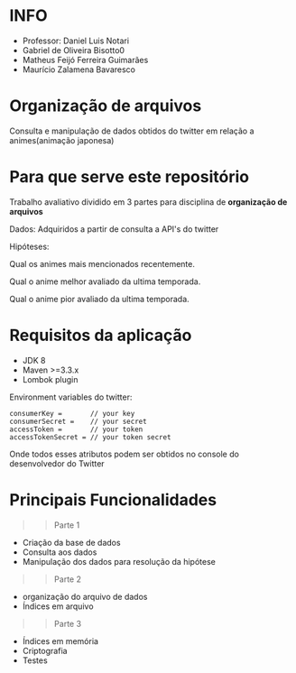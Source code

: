 # INFO 
- Professor: Daniel Luis Notari
- Gabriel de Oliveira Bisotto0
- Matheus Feijó Ferreira Guimarães
- Maurício Zalamena Bavaresco

# Organização de arquivos

Consulta e manipulação de dados obtidos do twitter em relação a animes(animação japonesa)

# Para que serve este repositório

Trabalho avaliativo dividido em 3 partes para disciplina de **organização de arquivos**<br/>
<p>Dados: Adquiridos a partir de consulta a API's do twitter<br/></p>
<p>Hipóteses: </p>
</p>    Qual os animes mais mencionados recentemente. <br/></p>
</p>    Qual o anime melhor avaliado da ultima temporada. <br/></p>
</p>    Qual o anime pior avaliado da ultima temporada. <br/></p>


# Requisitos da aplicação

- JDK 8
- Maven >=3.3.x
- Lombok plugin

Environment variables do twitter:

    consumerKey =       // your key
    consumerSecret =    // your secret
    accessToken =       // your token
    accessTokenSecret = // your token secret

Onde todos esses atributos podem ser obtidos no console do desenvolvedor do Twitter
 
# Principais Funcionalidades

>>Parte 1
- Criação da base de dados
- Consulta aos dados
- Manipulação dos dados para resolução da hipótese

>>Parte 2
- organização do arquivo de dados
- Índices em arquivo

>>Parte 3
- Índices em memória
- Criptografia
- Testes
